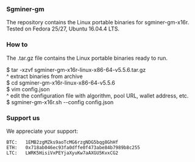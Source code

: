 ### Sgminer-gm

The repository contains the Linux portable binaries for sgminer-gm-x16r.\
Tested on Fedora 25/27, Ubuntu 16.04.4 LTS.

### How to

The .tar.gz file contains the Linux portable binaries ready to run. 

$ tar -xzvf sgminer-gm-x16r-linux-x86-64-v5.5.6.tar.gz \
  ^ extract binaries from archive \
$ cd sgminer-gm-x16r-linux-x86-64-v5.5.6 \
$ vim config.json \
  ^ edit the configuration file with algorithm, pool URL, wallet address, etc. \
$ sgminer-gm-x16r.sh --config config.json 

### Support us

We appreciate your support:
```
BTC:   1EMB2zgMZks9aoTcMG6rzgNDG5bqg8GhHf
ETH:   0x718ab046ec93fa0dffe0f473abe84b7989b8c255
LTC:   LWRK5HisiVxPEYjaXyuKw7aAXGU5KvxCG2
```

